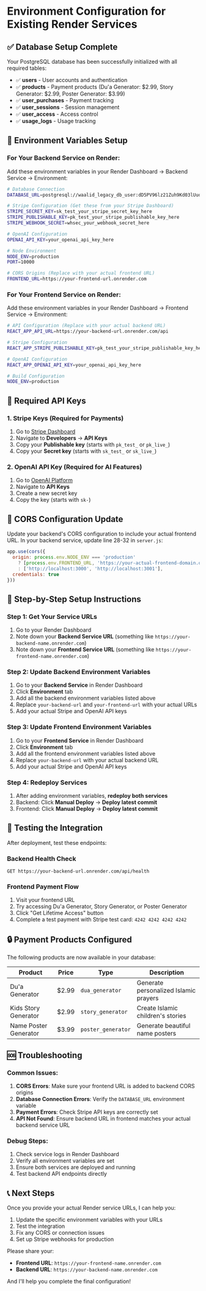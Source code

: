 # Environment Configuration for Existing Render Services

## ✅ Database Setup Complete
Your PostgreSQL database has been successfully initialized with all required tables:
- ✅ **users** - User accounts and authentication
- ✅ **products** - Payment products (Du'a Generator: $2.99, Story Generator: $2.99, Poster Generator: $3.99)
- ✅ **user_purchases** - Payment tracking
- ✅ **user_sessions** - Session management
- ✅ **user_access** - Access control
- ✅ **usage_logs** - Usage tracking

## 🔧 Environment Variables Setup

### For Your **Backend Service** on Render:

Add these environment variables in your Render Dashboard → Backend Service → Environment:

```bash
# Database Connection
DATABASE_URL=postgresql://waalid_legacy_db_user:dD5PV96lz21Zuh9Kd03lUuds15iZZbKt@dpg-d2rtj5m3jp1c738k0t20-a.oregon-postgres.render.com/waalid_legacy_db?sslmode=require

# Stripe Configuration (Get these from your Stripe Dashboard)
STRIPE_SECRET_KEY=sk_test_your_stripe_secret_key_here
STRIPE_PUBLISHABLE_KEY=pk_test_your_stripe_publishable_key_here
STRIPE_WEBHOOK_SECRET=whsec_your_webhook_secret_here

# OpenAI Configuration
OPENAI_API_KEY=your_openai_api_key_here

# Node Environment
NODE_ENV=production
PORT=10000

# CORS Origins (Replace with your actual frontend URL)
FRONTEND_URL=https://your-frontend-url.onrender.com
```

### For Your **Frontend Service** on Render:

Add these environment variables in your Render Dashboard → Frontend Service → Environment:

```bash
# API Configuration (Replace with your actual backend URL)
REACT_APP_API_URL=https://your-backend-url.onrender.com/api

# Stripe Configuration
REACT_APP_STRIPE_PUBLISHABLE_KEY=pk_test_your_stripe_publishable_key_here

# OpenAI Configuration  
REACT_APP_OPENAI_API_KEY=your_openai_api_key_here

# Build Configuration
NODE_ENV=production
```

## 🚀 Required API Keys

### 1. Stripe Keys (Required for Payments)
1. Go to [Stripe Dashboard](https://dashboard.stripe.com/)
2. Navigate to **Developers** → **API Keys**
3. Copy your **Publishable key** (starts with `pk_test_` or `pk_live_`)
4. Copy your **Secret key** (starts with `sk_test_` or `sk_live_`)

### 2. OpenAI API Key (Required for AI Features)
1. Go to [OpenAI Platform](https://platform.openai.com/)
2. Navigate to **API Keys**
3. Create a new secret key
4. Copy the key (starts with `sk-`)

## 🔄 CORS Configuration Update

Update your backend's CORS configuration to include your actual frontend URL. In your backend service, update line 28-32 in `server.js`:

```javascript
app.use(cors({
  origin: process.env.NODE_ENV === 'production' 
    ? [process.env.FRONTEND_URL, 'https://your-actual-frontend-domain.onrender.com'] 
    : ['http://localhost:3000', 'http://localhost:3001'],
  credentials: true
}))
```

## 📝 Step-by-Step Setup Instructions

### Step 1: Get Your Service URLs
1. Go to your Render Dashboard
2. Note down your **Backend Service URL** (something like `https://your-backend-name.onrender.com`)
3. Note down your **Frontend Service URL** (something like `https://your-frontend-name.onrender.com`)

### Step 2: Update Backend Environment Variables
1. Go to your **Backend Service** in Render Dashboard
2. Click **Environment** tab
3. Add all the backend environment variables listed above
4. Replace `your-backend-url` and `your-frontend-url` with your actual URLs
5. Add your actual Stripe and OpenAI API keys

### Step 3: Update Frontend Environment Variables
1. Go to your **Frontend Service** in Render Dashboard  
2. Click **Environment** tab
3. Add all the frontend environment variables listed above
4. Replace `your-backend-url` with your actual backend URL
5. Add your actual Stripe and OpenAI API keys

### Step 4: Redeploy Services
1. After adding environment variables, **redeploy both services**
2. Backend: Click **Manual Deploy** → **Deploy latest commit**
3. Frontend: Click **Manual Deploy** → **Deploy latest commit**

## 🧪 Testing the Integration

After deployment, test these endpoints:

### Backend Health Check
```
GET https://your-backend-url.onrender.com/api/health
```

### Frontend Payment Flow
1. Visit your frontend URL
2. Try accessing Du'a Generator, Story Generator, or Poster Generator
3. Click "Get Lifetime Access" button
4. Complete a test payment with Stripe test card: `4242 4242 4242 4242`

## 🔒 Payment Products Configured

The following products are now available in your database:

| Product | Price | Type | Description |
|---------|--------|------|-------------|
| Du'a Generator | $2.99 | `dua_generator` | Generate personalized Islamic prayers |
| Kids Story Generator | $2.99 | `story_generator` | Create Islamic children's stories |
| Name Poster Generator | $3.99 | `poster_generator` | Generate beautiful name posters |

## 🆘 Troubleshooting

### Common Issues:

1. **CORS Errors**: Make sure your frontend URL is added to backend CORS origins
2. **Database Connection Errors**: Verify the `DATABASE_URL` environment variable
3. **Payment Errors**: Check Stripe API keys are correctly set
4. **API Not Found**: Ensure backend URL in frontend matches your actual backend service URL

### Debug Steps:
1. Check service logs in Render Dashboard
2. Verify all environment variables are set
3. Ensure both services are deployed and running
4. Test backend API endpoints directly

## 📞 Next Steps

Once you provide your actual Render service URLs, I can help you:
1. Update the specific environment variables with your URLs
2. Test the integration
3. Fix any CORS or connection issues
4. Set up Stripe webhooks for production

Please share your:
- **Frontend URL**: `https://your-frontend-name.onrender.com`
- **Backend URL**: `https://your-backend-name.onrender.com`

And I'll help you complete the final configuration!